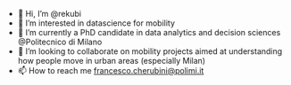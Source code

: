 - 👋 Hi, I’m @rekubi
- 👀 I’m interested in datascience for mobility
- 🌱 I’m currently a PhD candidate in data analytics and decision sciences @Politecnico di Milano
- 💞️ I’m looking to collaborate on mobility projects aimed at understanding how people move in urban areas (especially Milan)
- 📫 How to reach me francesco.cherubini@polimi.it

<!---
rekubi/rekubi is a ✨ special ✨ repository because its `README.md` (this file) appears on your GitHub profile.
You can click the Preview link to take a look at your changes.
--->
